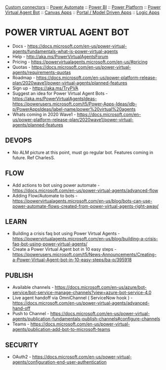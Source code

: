 
[Custom connectors](custom-connectors.md) :: [Power Automate](power-automate.md) :: [Power BI](power-bi.md) :: [Power Platform](power-platform.md) :: [Power Virtual Agent Bot](power-virtual-agent-bot.md) :: [Canvas Apps](powerapps-canvas.md) :: [Portal / Model Driven Apps](powerapps-portal.md) :: [Logic Apps](..\logicapps.md)

# POWER VIRTUAL AGENT BOT

* Docs - https://docs.microsoft.com/en-us/power-virtual-agents/fundamentals-what-is-power-virtual-agents
* Help - http://aka.ms/PowerVirtualAgentsForum 
* Pricing - https://powervirtualagents.microsoft.com/en-us/#pricing 
* Quotas - https://docs.microsoft.com/en-us/power-virtual-agents/requirements-quotas
* Roadmap - https://docs.microsoft.com/en-us/power-platform-release-plan/2020wave1/power-virtual-agents/planned-features
* Sign up - https://aka.ms/TryPVA
* Suggest an idea for Power Virtual Agent Bots - https://aka.ms/PowerVirtualAgentsIdeas- https://powerusers.microsoft.com/t5/Power-Apps-Ideas/idb-p/PowerAppsIdeas/label-name/power%20virtual%20agents
* Whats coming in 2020 Wave1 - https://docs.microsoft.com/en-us/power-platform-release-plan/2020wave1/power-virtual-agents/planned-features

## DEVOPS

* No ALM picture at this point, must go regular bot.  Features coming in future.  Ref CharlesS.

## FLOW

* Add actions to bot using power automate - https://docs.microsoft.com/en-us/power-virtual-agents/advanced-flow 
* Adding Flow/Automate to bots - https://powervirtualagents.microsoft.com/en-us/blog/bots-can-use-power-automate-flows-created-from-power-virtual-agents-right-away/

## LEARN

* Building a crisis faq bot using Power Virtual Agents - https://powervirtualagents.microsoft.com/en-us/blog/building-a-crisis-faq-bot-using-power-virtual-agents/
* Create a Power Virtual Agent bot in 10 easy steps - https://powerusers.microsoft.com/t5/News-Announcements/Creating-a-Power-Virtual-Agent-bot-in-10-easy-steps/ba-p/395918

## PUBLISH

* Available channels - https://docs.microsoft.com/en-us/azure/bot-service/bot-service-manage-channels?view=azure-bot-service-4.0
* Live agent handoff via OmniChannel ( ServiceNow hook ) - https://docs.microsoft.com/en-us/power-virtual-agents/advanced-hand-off
* Push to Channel - https://docs.microsoft.com/en-us/power-virtual-agents/publication-fundamentals-publish-channels#configure-channels
* Teams - https://docs.microsoft.com/en-us/power-virtual-agents/publication-add-bot-to-microsoft-teams

## SECURITY

* OAuth2 -  https://docs.microsoft.com/en-us/power-virtual-agents/configuration-end-user-authentication



